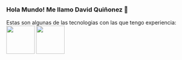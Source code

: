 ### Hola Mundo! Me llamo David Quiñonez 👋

Estas son algunas de las tecnologias con las que tengo experiencia:
<br>
<img width="75" src="[https://upload.wikimedia.org/wikipedia/commons/thumb/d/d9/Node.js_logo.svg/1200px-Node.js_logo.svg.png](https://cdn-images-1.medium.com/max/1200/0*MNVJq_8e0SJoqZb5.jpg)">
<img width="75" src="[[https://upload.wikimedia.org/wikipedia/commons/thumb/d/d9/Node.js_logo.svg/1200px-Node.js_logo.svg.png](https://cdn-images-1.medium.com/max/1200/0*MNVJq_8e0SJoqZb5.jpg)](https://logos-download.com/wp-content/uploads/2016/09/React_logo_wordmark.png)">
<!--
**DQuinonezDev/DQuinonezDev** is a ✨ _special_ ✨ repository because its `README.md` (this file) appears on your GitHub profile.

Here are some ideas to get you started:

- 🔭 I’m currently working on ...
- 🌱 I’m currently learning ...
- 👯 I’m looking to collaborate on ...
- 🤔 I’m looking for help with ...
- 💬 Ask me about ...
- 📫 How to reach me: ...
- 😄 Pronouns: ...d
- ⚡ Fun fact: ...
-->

